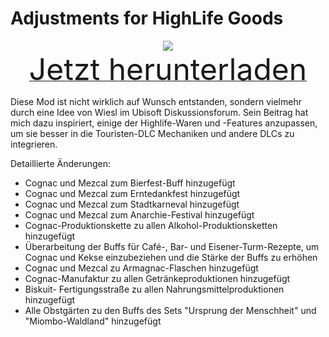 # Adjustments for HighLife Goods

<div align=center><img src="_media/Anno1800/mod_banners/smallmodscollection/banner3.png"/></div>

<div align=center><a href="https://g-4169.modapi.io/v1/games/4169/mods/3227708/files/4129659/download"> <font size="40">Jetzt herunterladen</font></a></div>

Diese Mod ist nicht wirklich auf Wunsch entstanden, sondern vielmehr durch eine Idee von Wiesl im Ubisoft Diskussionsforum. Sein Beitrag hat mich dazu inspiriert, einige der Highlife-Waren und -Features anzupassen, um sie besser in die Touristen-DLC Mechaniken und andere DLCs zu integrieren.

Detaillierte Änderungen:
- Cognac und Mezcal zum Bierfest-Buff hinzugefügt
- Cognac und Mezcal zum Erntedankfest hinzugefügt
- Cognac und Mezcal zum Stadtkarneval hinzugefügt
- Cognac und Mezcal zum Anarchie-Festival hinzugefügt
- Cognac-Produktionskette zu allen Alkohol-Produktionsketten hinzugefügt
- Überarbeitung der Buffs für Café-, Bar- und Eisener-Turm-Rezepte, um Cognac und Kekse einzubeziehen und die Stärke der Buffs zu erhöhen
- Cognac und Mezcal zu Armagnac-Flaschen hinzugefügt
- Cognac-Manufaktur zu allen Getränkeproduktionen hinzugefügt
- Biskuit- Fertigungsstraße zu allen Nahrungsmittelproduktionen hinzugefügt
- Alle Obstgärten zu den Buffs des Sets "Ursprung der Menschheit" und "Miombo-Waldland" hinzugefügt